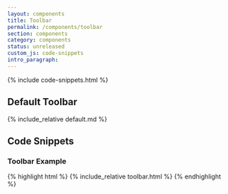 ```yaml
---
layout: components
title: Toolbar
permalink: /components/toolbar
section: components
category: components
status: unreleased
custom_js: code-snippets
intro_paragraph:
---
```

<style>
  .rhd-c-toolbar .pf-c-select__toggle:hover::before,
  .rhd-c-toolbar .pf-c-select__toggle.pf-m-hover::before,
  .rhd-c-toolbar .pf-c-select__toggle:active::before,
  .rhd-c-toolbar .pf-c-select__toggle.pf-m-active::before,
  .rhd-c-toolbar .pf-c-select__toggle:focus-within::before {
    --pf-c-select__toggle--BorderBottomColor: #ee0000;
  }
</style>
{% include code-snippets.html %}

## Default Toolbar
{% include_relative default.md %}

<h2 id="code">Code Snippets</h2>

### Toolbar Example
{% highlight html %}
{% include_relative toolbar.html %}
{% endhighlight %}
